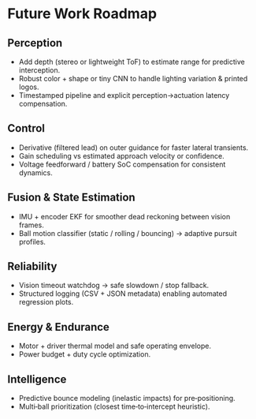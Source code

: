 # Future Work Roadmap

## Perception
- Add depth (stereo or lightweight ToF) to estimate range for predictive interception.
- Robust color + shape or tiny CNN to handle lighting variation & printed logos.
- Timestamped pipeline and explicit perception→actuation latency compensation.

## Control
- Derivative (filtered lead) on outer guidance for faster lateral transients.
- Gain scheduling vs estimated approach velocity or confidence.
- Voltage feedforward / battery SoC compensation for consistent dynamics.

## Fusion & State Estimation
- IMU + encoder EKF for smoother dead reckoning between vision frames.
- Ball motion classifier (static / rolling / bouncing) → adaptive pursuit profiles.

## Reliability
- Vision timeout watchdog → safe slowdown / stop fallback.
- Structured logging (CSV + JSON metadata) enabling automated regression plots.

## Energy & Endurance
- Motor + driver thermal model and safe operating envelope.
- Power budget + duty cycle optimization.

## Intelligence
- Predictive bounce modeling (inelastic impacts) for pre‑positioning.
- Multi‑ball prioritization (closest time‑to‑intercept heuristic).
